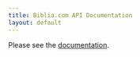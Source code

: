 ```yaml
---
title: Biblia.com API Documentation
layout: default
---
```


Please see the [documentation](docs/).
